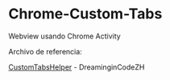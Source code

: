 # Chrome-Custom-Tabs
Webview usando Chrome Activity

Archivo de referencia:

[CustomTabsHelper](https://github.com/DreaminginCodeZH/CustomTabsHelper) - DreaminginCodeZH
